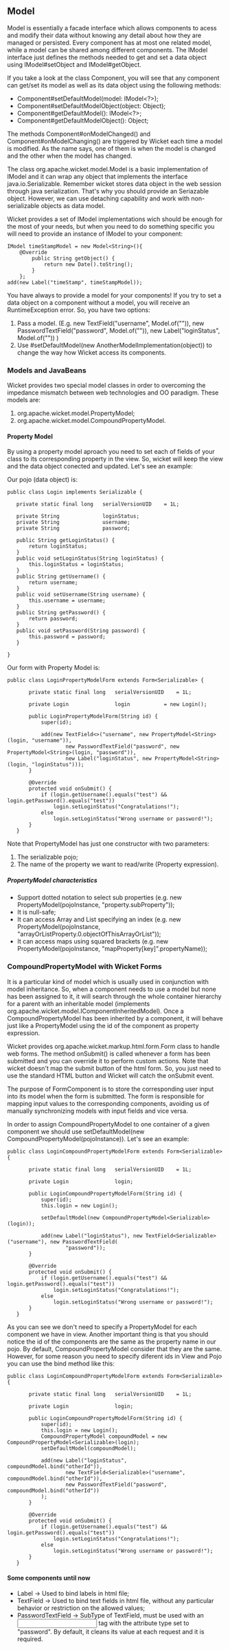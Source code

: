 ## Model
Model is essentially a facade interface which allows components to acess and modify their data without knowing any detail about how they are managed or persisted. Every component has at most one related model, while a model can be shared among different components. The IModel interface just defines the methods needed to get and set a data object using IModel#setObject and IModel#getObject.

If you take a look at the class Component, you will see that any component can get/set its model as well as its data object using the following methods:
- Component#setDefaultModel(model: IModel<?>);
- Component#setDefaultModelObject(object: Object);
- Component#getDefaultModel(): IModel<?>;
- Component#getDefaultModelObject(): Object;

The methods Component#onModelChanged() and Component#onModelChanging() are triggered by Wicket each time a model is modified. As the name says, one of them is when the model is changed and the other when the model has changed. 

The class org.apache.wicket.model.Model is a basic implementation of IModel and it can wrap any object that implements the interface java.io.Serializable. Remember wicket stores data object in the web session through java serialization. That's why you should provide an Seriazable object. However, we can use detaching capability and work with non-serializable objects as data model.

Wicket provides a set of IModel implementations wich should be enough for the most of your needs, but when you need to do something specific you will need to provide an instance of IModel to your component: 
```
IModel timeStampModel = new Model<String>(){
	@Override
		public String getObject() {
			return new Date().toString();
		}
	};
add(new Label("timeStamp", timeStampModel));
```

You have always to provide a model for your components! If you try to set a data object on a component without a model, you will receive an RuntimeException error. So, you have two options:
1. Pass a model. (E.g. new TextField("username", Model.of("")), new PasswordTextField("password", Model.of("")), new Label("loginStatus", Model.of("")) )
2. Use #setDefaultModel(new AnotherModelImplementation(object)) to change the way how Wicket access its components.

### Models and JavaBeans
 Wicket provides two special model classes in order to overcoming the impedance mismatch between web technologies and OO paradigm. These models are:
 1. org.apache.wicket.model.PropertyModel;
 2. org.apache.wicket.model.CompoundPropertyModel.
 
#### Property Model
 By using a property model aproach you need to set each of fields of your class to its corresponding property in the view. So, wicket will keep the view and the data object conected and updated. Let's see an example:
 
 Our pojo (data object) is:
 ```
 public class Login implements Serializable {

	private static final long	serialVersionUID	= 1L;
	
	private String				loginStatus;
	private String				username;
	private String				password;
	
	public String getLoginStatus() {
		return loginStatus;
	}
	public void setLoginStatus(String loginStatus) {
		this.loginStatus = loginStatus;
	}
	public String getUsername() {
		return username;
	}
	public void setUsername(String username) {
		this.username = username;
	}
	public String getPassword() {
		return password;
	}
	public void setPassword(String password) {
		this.password = password;
	}

}
 ```
 
 Our form with Property Model is:
 ```
 public class LoginPropertyModelForm extends Form<Serializable> {

		private static final long	serialVersionUID	= 1L;

		private Login				login			= new Login();

		public LoginPropertyModelForm(String id) {
			super(id);

			add(new TextField<>("username", new PropertyModel<String>(login, "username")),
					new PasswordTextField("password", new PropertyModel<String>(login, "password")),
					new Label("loginStatus", new PropertyModel<String>(login, "loginStatus")));
		}

		@Override
		protected void onSubmit() {
			if (login.getUsername().equals("test") && login.getPassword().equals("test"))
				login.setLoginStatus("Congratulations!");
			else
				login.setLoginStatus("Wrong username or password!");
		}
	}
 
 ```
 
 Note that PropertyModel has just one constructor with two parameters:
 1. The serializable pojo;
 2. The name of the property we want to read/write (Property expression).
 
##### PropertyModel characteristics
- Support dotted notation to select sub properties (e.g. new PropertyModel(pojoInstance, "property.subProperty"));
- It is null-safe;
- It can access Array and List specifying an index (e.g. new PropertyModel(pojoInstance, "arrayOrListProperty.0.objectOfThisArrayOrList"));
- It can access maps using squared brackets (e.g. new PropertyModel(pojoInstance, "mapProperty[key]".propertyName));
 
### CompoundPropertyModel with Wicket Forms
It is a particular kind of model which is usually used in conjunction with model inheritance. So, when a component needs to use a model but none has been assigned to it, it will search through the whole container hierarchy for a parent with an inheritable model (implements org.apache.wicket.model.IComponentInheritedModel). Once a CompoundPropertyModel has been inherited by a component, it will behave just like a PropertyModel using the id of the component as property expression.

Wicket provides org.apache.wicket.markup.html.form.Form class to handle web forms. The method onSubmit() is called whenever a form has been submitted and you can override it to perform custom actions. Note that wicket doesn't map the submit button of the html form. So, you just need to use the standard HTML button and Wicket will catch the onSubmit event. 

The purpose of FormComponent is to store the corresponding user input into its model when the form is submitted. The form is responsible for mapping input values to the corresponding components, avoiding us of manually synchronizing models with input fields and vice versa.

 In order to assign CompoundPropertyModel to one container of a given component we should use setDefaultModel(new CompoundPropertyModel(pojoInstance)). Let's see an example:
 ```
 public class LoginCompoundPropertyModelForm extends Form<Serializable> {

		private static final long	serialVersionUID	= 1L;

		private Login				login;

		public LoginCompoundPropertyModelForm(String id) {
			super(id);
			this.login = new Login();

			setDefaultModel(new CompoundPropertyModel<Serializable>(login));

			add(new Label("loginStatus"), new TextField<Serializable>("username"), new PasswordTextField(
					"password"));
		}

		@Override
		protected void onSubmit() {
			if (login.getUsername().equals("test") && login.getPassword().equals("test"))
				login.setLoginStatus("Congratulations!");
			else
				login.setLoginStatus("Wrong username or password!");
		}
	}
 ```
 
 As you can see we don't need to specify a PropertyModel for each component we have in view. Another important thing is that you should notice the id of the components are the same as the property name in our pojo. By default, CompoundPropertyModel consider that they are the same. However, for some reason you need to specify diferent ids in View and Pojo you can use the bind method like this:
 
 ```
 public class LoginCompoundPropertyModelForm extends Form<Serializable> {

		private static final long	serialVersionUID	= 1L;

		private Login				login;

		public LoginCompoundPropertyModelForm(String id) {
			super(id);
			this.login = new Login();
			CompoundPropertyModel compoundModel = new CompoundPropertyModel<Serializable>(login); 
			setDefaultModel(compoundModel);

			add(new Label("loginStatus", compoundModel.bind("otherId")), 
					new TextField<Serializable>("username", compoundModel.bind("otherId")), 
					new PasswordTextField("password", compoundModel.bind("otherId"))
			);
		}

		@Override
		protected void onSubmit() {
			if (login.getUsername().equals("test") && login.getPassword().equals("test"))
				login.setLoginStatus("Congratulations!");
			else
				login.setLoginStatus("Wrong username or password!");
		}
	}
 ```
 
#### Some components until now
- Label -> Used to bind labels in html file;
- TextField -> Used to bind text fields in html file, without any particular behavior or restriction on the allowed values;
- PasswordTextField -> SubType of TextField, must be used with an <input> tag with the attribute type set to "password". By default, it cleans its value at each request and it is required.  

